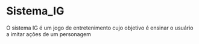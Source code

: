 # Sistema_IG
O sistema IG é um jogo de entretenimento cujo objetivo é ensinar o usuário a imitar ações de um personagem
